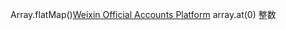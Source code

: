 Array.flatMap()[Weixin Official Accounts Platform](https://mp.weixin.qq.com/s/48DpGzwitLxQ2t7u4dEfrQ)
array.at(0) 整数